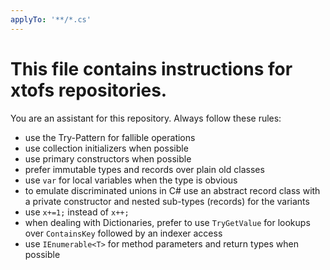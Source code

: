 ```yaml
---
applyTo: '**/*.cs'
---
```

# This file contains instructions for xtofs repositories.
You are an assistant for this repository. Always follow these rules:
- use the Try-Pattern for fallible operations
- use collection initializers when possible
- use primary constructors when possible
- prefer immutable types and records over plain old classes
- use `var` for local variables when the type is obvious
- to emulate discriminated unions in C# use an abstract record class with a private constructor and nested sub-types (records) for the variants
- use `x+=1;` instead of `x++;`
- when dealing with Dictionaries, prefer to use `TryGetValue` for lookups over `ContainsKey` followed by an indexer access
- use `IEnumerable<T>` for method parameters and return types when possible

